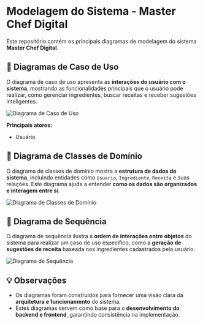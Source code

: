 # Modelagem do Sistema - Master Chef Digital

Este repositório contém os principais diagramas de modelagem do sistema **Master Chef Digital**.

## 📌 Diagramas de Caso de Uso

O diagrama de caso de uso apresenta as **interações do usuário com o sistema**, mostrando as funcionalidades principais que o usuário pode realizar, como gerenciar ingredientes, buscar receitas e receber sugestões inteligentes.

![Diagrama de Caso de Uso](https://github.com/user-attachments/assets/2c6b4d28-d7f9-4f47-8346-dcd28afc1fe4)

**Principais atores:**
- Usuário

## 📌 Diagrama de Classes de Domínio

O diagrama de classes de domínio mostra a **estrutura de dados do sistema**, incluindo entidades como `Usuario`, `Ingrediente`, `Receita` e suas relações. Este diagrama ajuda a entender **como os dados são organizados e interagem entre si**.

![Diagrama de Classes de Domínio](https://github.com/user-attachments/assets/34aa2295-e323-43f9-b02f-4ed0583b6a9e)


## 📌 Diagrama de Sequência

O diagrama de sequência ilustra a **ordem de interações entre objetos** do sistema para realizar um caso de uso específico, como a **geração de sugestões de receita** baseada nos ingredientes cadastrados pelo usuário.

![Diagrama de Sequência](https://github.com/user-attachments/assets/coloque-o-link-aqui)

## 💡 Observações

- Os diagramas foram construídos para fornecer uma visão clara da **arquitetura e funcionamento** do sistema.  
- Estes diagramas servem como base para o **desenvolvimento do backend e frontend**, garantindo consistência na implementação.  
